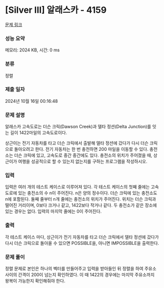 # [Silver III] 알래스카 - 4159 

[문제 링크](https://www.acmicpc.net/problem/4159) 

### 성능 요약

메모리: 2024 KB, 시간: 0 ms

### 분류

정렬

### 제출 일자

2024년 10월 16일 00:16:48

### 문제 설명

<p>알래스카 고속도로는 더슨 크릭(Dawson Creek)과 델타 정션(Delta Junction)를 잇는 길이 1422마일의 고속도로이다.</p>

<p>상근이는 전기 자동차를 타고 더슨 크릭에서 출발해 델타 정션에 갔다가 다시 더슨 크릭으로 돌아오려고 한다. 전기 자동차는 한 번 충전하면 200 마일을 이동할 수 있다. 충전소는 더슨 크릭에 있고, 고속도로 중간 중간에도 있다. 충전소의 위치가 주어졌을 때, 상근이가 여행을 성공적으로 할 수 있는지 없는지를 구하는 프로그램을 작성하시오.</p>

### 입력 

 <p>입력은 여러 개의 테스트 케이스로 이루어져 있다. 각 테스트 케이스의 첫째 줄에는 고속도로에 있는 충전소의 수 n이 주어진다. n은 양의 정수이다. 더슨 크릭에 있는 충전소도 n에 포함된다. 둘째 줄부터 n개 줄에는 충전소의 위치가 주어진다. 위치는 더슨 크릭과 떨어진 거리이며, 0보다 크거나 같고, 1422보다 작거나 같다. 두 충전소가 같은 장소에 있는 경우는 없다. 입력의 마지막 줄에는 0이 주어진다.</p>

### 출력 

 <p>각 테스트 케이스 마다, 상근이가 전기 자동차를 타고 더슨 크릭에서 델타 정션에 갔다가 다시 더슨 크릭으로 돌아올 수 있으면 POSSIBLE을, 아니면 IMPOSSIBLE을 출력한다.</p>

### 문제 풀이

<p>정렬 문제로 본인은 하나의 벡터를 만들어주고 입력을 받아들인 뒤 정렬을 하여 주유소 사이의 간격이 200이 넘는지 확인하였다. 이 때 1422의 경우에는 마지막 주유소까지 왕복이 가능한지 확인해줘야 한다.</p>
